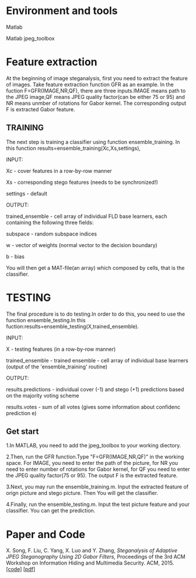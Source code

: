 # Environment and tools

Matlab

Matlab jpeg_toolbox

# Feature extraction
At the beginning of image steganalysis, first you need to extract the feature of images. Take feature extraction function GFR as an example. In the fuction F=GFR(IMAGE,NR,QF), there are three inputs.IMAGE means path to the JPEG image,QF means JPEG quality factor(can be either 75 or 95) and NR means unmber of rotations for Gabor kernel. The corresponding output F is extracted Gabor feature.

## TRAINING
The next step is training a classifier using function ensemble_training. In this function results=ensemble_training(Xc,Xs,settings), 

INPUT: 

Xc - cover features in a row-by-row manner

Xs - corresponding stego features (needs to be synchronized!)

settings - default

OUTPUT:

trained_ensemble - cell array of individual FLD base learners, each containing the following three fields:

subspace - random subspace indices

w - vector of weights (normal vector to the decision boundary)

b - bias

You will then get a MAT-file(an array) which composed by cells, that is the classifier.


# TESTING
The final procedure is to do testing.In order to do this, you need to use the function ensemble_testing.In this fuction:results=ensemble_testing(X,trained_ensemble).

INPUT:

X - testing features (in a row-by-row manner)

trained_ensemble - trained ensemble - cell array of individual base learners (output of the 'ensemble_training' routine)

OUTPUT:

results.predictions - individual cover (-1) and stego (+1) predictions based on the majority voting scheme

results.votes - sum of all votes (gives some information about confidenc prediction e)

## Get start
1.In MATLAB, you need to add the jpeg_toolbox to your working diectory.

2.Then, run the GFR function.Type "F=GFR(IMAGE,NR,QF)" in the working space. For IMAGE, you need to enter the path of the picture, for NR you need to enter number of rotations for Gabor kernel, for QF you need to enter the JPEG quality factor(75 or 95). The output F is the extracted feature. 

3.Next, you may run the ensemble_training.m. Input the extracted feature of orign picture and stego picture. Then You will get the classifier.

4.Finally, run the ensemble_testing.m. Input the test picture feature and your classifier. You can get the prediction.
   

# Paper and Code

X. Song, F. Liu, C. Yang, X. Luo and Y. Zhang, _Steganalysis of Adaptive JPEG Steganography Using 2D Gabor Filters,_ Proceedings of the 3rd ACM Workshop on Information Hiding and Multimedia Security. ACM, 2015. [[code]](http://dde.binghamton.edu/download/feature_extractors/) [[pdf]](https://dl.acm.org/citation.cfm?id=2756608)
